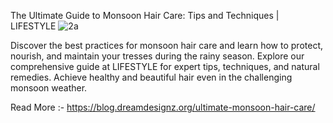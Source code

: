 The Ultimate Guide to Monsoon Hair Care: Tips and Techniques | LIFESTYLE
![2a](https://github.com/GauravMS365/LIFESTYLE/assets/124135358/f2831f13-3f14-46e6-8921-8351061fb8c6)

Discover the best practices for monsoon hair care and learn how to protect, nourish, and maintain your tresses during the rainy season. Explore our comprehensive guide at LIFESTYLE  for expert tips, techniques, and natural remedies. Achieve healthy and beautiful hair even in the challenging monsoon weather.

Read More :- https://blog.dreamdesignz.org/ultimate-monsoon-hair-care/
